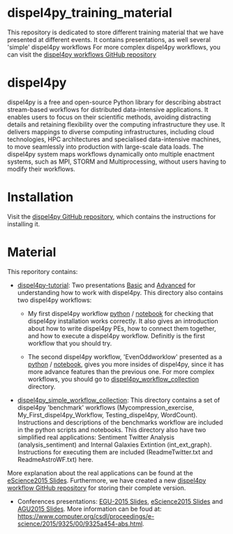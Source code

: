 # dispel4py_training_material
This repository is dedicated to store different training material that we have presented at different events. It contains presentations, as well several 'simple' dispel4py workflows
For more complex dispel4py workflows, you can visit the [dispel4py workflows GitHub repository](https://github.com/rosafilgueira/dispel4py_workflows)

# dispel4py
dispel4py is a free and open-source Python library for describing abstract stream-based workflows for distributed data-intensive applications. It enables users to focus on their scientific methods, avoiding distracting details and retaining flexibility over the computing infrastructure they use. It delivers mappings to diverse computing infrastructures, including cloud technologies, HPC architectures and specialised data-intensive machines, to move seamlessly into production with large-scale data loads. The dispel4py system maps workflows dynamically onto multiple enactment systems, such as MPI, STORM and Multiprocessing, without users having to modify their workflows.

# Installation

Visit the [dispel4py GitHub repository](https://github.com/dispel4py/dispel4py), which contains the instructions for installing it. 

# Material

This reporitory contains:

- [dispel4py-tutorial](https://github.com/rosafilgueira/dispel4py_training_material/tree/master/dispel4py-tutorial): Two presentations [Basic](https://github.com/rosafilgueira/dispel4py_training_material/blob/master/dispel4py-tutorial/dispel4py_Basics.pdf) and [Advanced](https://github.com/rosafilgueira/dispel4py_training_material/blob/master/dispel4py-tutorial/dispel4py_Advanced.pdf) for understanding how to work with dispel4py.  This directory also contains two dispel4py workflows:

	- My first dispel4py workflow [python](https://github.com/rosafilgueira/dispel4py_training_material/blob/master/dispel4py-tutorial/dispel4py_example_EvenOdd/My_First_dispel4py_Workflow.py) / [notebook](https://github.com/rosafilgueira/dispel4py_training_material/blob/master/dispel4py-tutorial/dispel4py_example_EvenOdd/My%20First%20dispel4py%20Workflow.ipynb) for checking that dispel4py installation works correctly. It also gives an introduction about how to write dispel4py PEs, how to connect them together, and how to execute a dispel4py workflow. Definitly is the first workflow that you should try.

	- The second dispel4py workflow, 'EvenOddworklow' presented as a [python](https://github.com/rosafilgueira/dispel4py_training_material/blob/master/dispel4py-tutorial/dispel4py_example_EvenOdd/EvenOddworkflow.py) / [notebook](https://github.com/rosafilgueira/dispel4py_training_material/blob/master/dispel4py-tutorial/dispel4py_example_EvenOdd/EvenOddworkflow.ipynb), gives you more insides of dispel4py, since it has more advance features than the previous one. For more complex workflows, you should go to [dispel4py_workflow_collection](https://github.com/rosafilgueira/dispel4py_training_material/tree/master/dispel4py_simple_workflow_collection) directory.  

- [dispel4py_simple_workflow_collection](https://github.com/rosafilgueira/dispel4py_training_material/tree/master/dispel4py_workflow_collection): This directory contains a set of dispel4py 'benchmark' workflows (Mycompression_exercise, My_First_dispel4py_Workflow, Testing_dispel4py, WordCount). Instructions and descriptions of the benchmarks workflow are included in the python scripts and notebooks. This directory also have two simplified
real applications: Sentiment Twitter Analysis (analysis_sentiment) and Internal Galaxies Extintion (int_ext_graph). Instructions for executing them are included (ReadmeTwitter.txt and ReadmeAstroWF.txt) here. 

More explanation about the real applications can be found at the [eScience2015 Slides](https://github.com/rosafilgueira/dispel4py_training_material/blob/master/eScience2015_dispel4py.pdf). Furthermore, we have created a new [dispel4py workflow GitHub repository](https://github.com/rosafilgueira/dispel4py_workflows) for storing their complete version.

- Conferences presentations: [EGU-2015 Slides](https://github.com/rosafilgueira/dispel4py_training_material/blob/master/EGU2015_OpenSource_dispel4py.pdf), [eScience2015 Slides](https://github.com/rosafilgueira/dispel4py_training_material/blob/master/eScience2015_dispel4py.pdf) and [AGU2015 Slides](https://github.com/rosafilgueira/dispel4py_training_material/blob/master/AGU2015_IN34A_dispel4py.pdf). More information can be foud at: https://www.computer.org/csdl/proceedings/e-science/2015/9325/00/9325a454-abs.html. 


